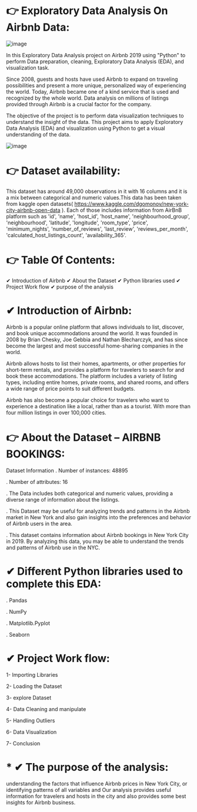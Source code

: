 # 👉 Exploratory Data Analysis On Airbnb Data:
![image](https://github.com/user-attachments/assets/585f558e-6055-45b5-a934-4119354acb75)

In this Exploratory Data Analysis project on Airbnb 2019 using "Python" to perform Data preparation, cleaning, Exploratory Data Analysis (EDA), and visualization task.

Since 2008, guests and hosts have used Airbnb to expand on traveling possibilities and present a more unique, personalized way of experiencing the world. Today, Airbnb became one of a kind service that is used and recognized by the whole world. Data analysis on millions of listings provided through Airbnb is a crucial factor for the company.

The objective of the project is to perform data visualization techniques to understand the insight of the data. This project aims to apply Exploratory Data Analysis (EDA) and visualization using Python to get a visual understanding of the data.

																						
																						
																						
																						
																						
																						
																						
																						
																						
																						
																						
																						
																						
																						
																						
																						
																						
																						
																						
																						
																						
																						
																						
																						
																						
																						
																						
																						
																						
																						
																						
																						
																						
																						
![image](https://github.com/user-attachments/assets/e6e1bb75-c3a7-46fe-bc78-c00d8ffa2bd1)


# 👉 Dataset availability:

This dataset has around 49,000 observations in it with 16 columns and it is a mix between categorical and numeric values.This data has been taken from kaggle open datasets( https://www.kaggle.com/dgomonov/new-york-city-airbnb-open-data ). Each of those includes information from AirBnB platform such as 'id', 'name', 'host_id', 'host_name', 'neighbourhood_group', 'neighbourhood', 'latitude', 'longitude', 'room_type', 'price', 'minimum_nights', 'number_of_reviews', 'last_review', 'reviews_per_month', 'calculated_host_listings_count', 'availability_365'.

# 👉  Table Of Contents:
✔ Introduction of Airbnb
✔ About the Dataset
✔ Python libraries used
✔ Project Work flow
✔ purpose of the analysis

# ✔  Introduction of Airbnb:

Airbnb is a popular online platform that allows individuals to list, discover, and book unique accommodations around the world. It was founded in 2008 by Brian Chesky, Joe Gebbia and Nathan Blecharczyk, and has since become the largest and most successful home-sharing companies in the world.

Airbnb allows hosts to list their homes, apartments, or other properties for short-term rentals, and provides a platform for travelers to search for and book these accommodations. The platform includes a variety of listing types, including entire homes, private rooms, and shared rooms, and offers a wide range of price points to suit different budgets.

Airbnb has also become a popular choice for travelers who want to experience a destination like a local, rather than as a tourist. With more than four million listings in over 100,000 cities.
# 👉 About the Dataset – AIRBNB BOOKINGS:
   Dataset Information 
. Number of instances: 48895

. Number of attributes: 16

. The Data includes both categorical and numeric values, providing a diverse range of information about the listings.

. This Dataset may be useful for analyzing trends and patterns in the Airbnb market in New York and also gain insights into the preferences and behavior of Airbnb users in the area.

. This dataset contains information about Airbnb bookings in New York City in 2019. By analyzing this data, you may be able to understand the trends and patterns of Airbnb use in the NYC.

 # ✔ Different Python libraries used to complete this EDA:

. Pandas

. NumPy

. Matplotlib.Pyplot

. Seaborn

 #  ✔  Project Work flow:

1- Importing Libraries

2- Loading the Dataset

3- explore Dataset

4- Data Cleaning and manipulate

5- Handling Outliers

6- Data Visualization

7- Conclusion

  # * ✔ The purpose of the analysis:

understanding the factors that influence Airbnb prices in New York City, or identifying patterns of all variables and Our analysis provides useful information for travelers and hosts in the city and also provides some best insights for Airbnb business.
